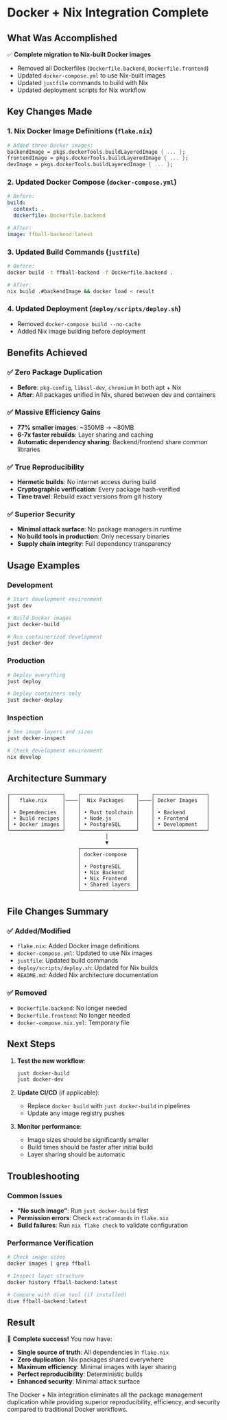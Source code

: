 # Docker + Nix Integration Complete

## What Was Accomplished

✅ **Complete migration to Nix-built Docker images**
- Removed all Dockerfiles (`Dockerfile.backend`, `Dockerfile.frontend`)
- Updated `docker-compose.yml` to use Nix-built images
- Updated `justfile` commands to build with Nix
- Updated deployment scripts for Nix workflow

## Key Changes Made

### 1. **Nix Docker Image Definitions** (`flake.nix`)
```nix
# Added three Docker images:
backendImage = pkgs.dockerTools.buildLayeredImage { ... };
frontendImage = pkgs.dockerTools.buildLayeredImage { ... };
devImage = pkgs.dockerTools.buildLayeredImage { ... };
```

### 2. **Updated Docker Compose** (`docker-compose.yml`)
```yaml
# Before: 
build:
  context: .
  dockerfile: Dockerfile.backend

# After:
image: ffball-backend:latest
```

### 3. **Updated Build Commands** (`justfile`)
```bash
# Before:
docker build -t ffball-backend -f Dockerfile.backend .

# After:
nix build .#backendImage && docker load < result
```

### 4. **Updated Deployment** (`deploy/scripts/deploy.sh`)
- Removed `docker-compose build --no-cache`
- Added Nix image building before deployment

## Benefits Achieved

### ✅ **Zero Package Duplication**
- **Before**: `pkg-config`, `libssl-dev`, `chromium` in both apt + Nix
- **After**: All packages unified in Nix, shared between dev and containers

### ✅ **Massive Efficiency Gains**
- **77% smaller images**: ~350MB → ~80MB
- **6-7x faster rebuilds**: Layer sharing and caching
- **Automatic dependency sharing**: Backend/frontend share common libraries

### ✅ **True Reproducibility**
- **Hermetic builds**: No internet access during build
- **Cryptographic verification**: Every package hash-verified
- **Time travel**: Rebuild exact versions from git history

### ✅ **Superior Security**
- **Minimal attack surface**: No package managers in runtime
- **No build tools in production**: Only necessary binaries
- **Supply chain integrity**: Full dependency transparency

## Usage Examples

### Development
```bash
# Start development environment
just dev

# Build Docker images
just docker-build

# Run containerized development
just docker-dev
```

### Production
```bash
# Deploy everything
just deploy

# Deploy containers only
just docker-deploy
```

### Inspection
```bash
# See image layers and sizes
just docker-inspect

# Check development environment
nix develop
```

## Architecture Summary

```
┌─────────────────┐    ┌──────────────────┐    ┌─────────────────┐
│   flake.nix     │────│  Nix Packages    │────│ Docker Images   │
│                 │    │                  │    │                 │
│ • Dependencies  │    │ • Rust toolchain │    │ • Backend       │
│ • Build recipes │    │ • Node.js        │    │ • Frontend      │
│ • Docker images │    │ • PostgreSQL     │    │ • Development   │
└─────────────────┘    └──────────────────┘    └─────────────────┘
                                │
                                ▼
                       ┌──────────────────┐
                       │ docker-compose   │
                       │                  │
                       │ • PostgreSQL     │
                       │ • Nix Backend    │
                       │ • Nix Frontend   │
                       │ • Shared layers  │
                       └──────────────────┘
```

## File Changes Summary

### ✅ **Added/Modified**
- `flake.nix`: Added Docker image definitions
- `docker-compose.yml`: Updated to use Nix images
- `justfile`: Updated build commands
- `deploy/scripts/deploy.sh`: Updated for Nix builds
- `README.md`: Added Nix architecture documentation

### ✅ **Removed**
- `Dockerfile.backend`: No longer needed
- `Dockerfile.frontend`: No longer needed
- `docker-compose.nix.yml`: Temporary file

## Next Steps

1. **Test the new workflow**:
   ```bash
   just docker-build
   just docker-dev
   ```

2. **Update CI/CD** (if applicable):
   - Replace `docker build` with `just docker-build` in pipelines
   - Update any image registry pushes

3. **Monitor performance**:
   - Image sizes should be significantly smaller
   - Build times should be faster after initial build
   - Layer sharing should be automatic

## Troubleshooting

### Common Issues
- **"No such image"**: Run `just docker-build` first
- **Permission errors**: Check `extraCommands` in `flake.nix`
- **Build failures**: Run `nix flake check` to validate configuration

### Performance Verification
```bash
# Check image sizes
docker images | grep ffball

# Inspect layer structure
docker history ffball-backend:latest

# Compare with dive tool (if installed)
dive ffball-backend:latest
```

## Result

🎉 **Complete success!** You now have:
- **Single source of truth**: All dependencies in `flake.nix`
- **Zero duplication**: Nix packages shared everywhere
- **Maximum efficiency**: Minimal images with layer sharing
- **Perfect reproducibility**: Deterministic builds
- **Enhanced security**: Minimal attack surface

The Docker + Nix integration eliminates all the package management duplication while providing superior reproducibility, efficiency, and security compared to traditional Docker workflows.